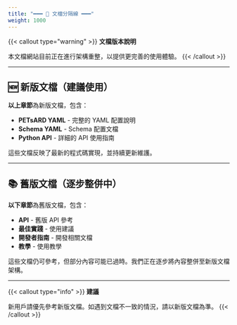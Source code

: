 ```yaml
---
title: "━━━ 📌 文檔分隔線 ━━━"
weight: 1000
---
```


{{< callout type="warning" >}}
**文檔版本說明**

本文檔網站目前正在進行架構重整，以提供更完善的使用體驗。
{{< /callout >}}

---

## 🆕 新版文檔（建議使用）

**以上章節**為新版文檔，包含：
- **PETsARD YAML** - 完整的 YAML 配置說明
- **Schema YAML** - Schema 配置文檔
- **Python API** - 詳細的 API 使用指南

這些文檔反映了最新的程式碼實現，並持續更新維護。

---

## 📚 舊版文檔（逐步整併中）

**以下章節**為舊版文檔，包含：
- **API** - 舊版 API 參考
- **最佳實踐** - 使用建議
- **開發者指南** - 開發相關文檔
- **教學** - 使用教學

這些文檔仍可參考，但部分內容可能已過時。我們正在逐步將內容整併至新版文檔架構。

---

{{< callout type="info" >}}
**建議**

新用戶請優先參考新版文檔。如遇到文檔不一致的情況，請以新版文檔為準。
{{< /callout >}}